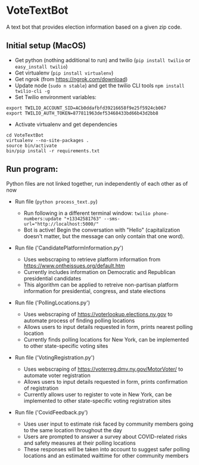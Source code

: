 # VoteTextBot

A text bot that provides election information based on a given zip code.


## Initial setup (MacOS)
+ Get python (nothing additional to run) and twilio (`pip install twilio` or `easy_install twilio`)
+ Get virtualenv (`pip install virtualenv`)
+ Get ngrok (from https://ngrok.com/download)
+ Update node (`sudo n stable`) and get the twilio CLI tools `npm install twilio-cli -g`
+ Set Twilio environment variables:
```
export TWILIO_ACCOUNT_SID=ACb0ddafbfd39216658f9e25f5924cb067
export TWILIO_AUTH_TOKEN=877811963def53468433bd66b43d2bb8
```
+ Activate virtualenv and get dependencies
```
cd VoteTextBot
virtualenv --no-site-packages .
source bin/activate
bin/pip install -r requirements.txt
```
## Run program:
Python files are not linked together, run independently of each other as of now

* Run file (`python process_text.py`)
	+ Run following in a different terminal window: `twilio phone-numbers:update "+13342581763" --sms-url="http://localhost:5000/"`
	+ Bot is active! Begin the conversation with "Hello" (capitalization doesn't matter, but the message can only contain that one word).

* Run file ('CandidatePlatformInformation.py')
	+ Uses webscraping to retrieve platform information from https://www.ontheissues.org/default.htm
	+ Currently includes information on Democratic and Republican presidential candidates
	+ This algorithm can be applied to retreive non-partisan platform information for presidential, congress, and state elections

* Run file ('PollingLocations.py')
	+ Uses webscraping of https://voterlookup.elections.ny.gov to automate process of finding polling locations
	+ Allows users to input details requested in form, prints nearest polling location
	+ Currently finds polling locations for New York, can be implemented to other state-specific voting sites

* Run file ('VotingRegistration.py')
	+ Uses webscraping of https://voterreg.dmv.ny.gov/MotorVoter/ to automate voter registration 
	+ Allows users to input details requested in form, prints confirmation of registration
	+ Currently allows user to register to vote in New York, can be implemented to other state-specific voting registration sites
	
* Run file ('CovidFeedback.py')
	+ Uses user input to estimate risk faced by community members going to the same location throughout the day
	+ Users are prompted to answer a survey about COVID-related risks and safety measures at their polling locations
	+ These responses will be taken into account to suggest safer polling locations and an estimated waittime for other community members
